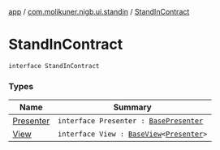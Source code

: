 [app](../../index.md) / [com.molikuner.nigb.ui.standin](../index.md) / [StandInContract](./index.md)

# StandInContract

`interface StandInContract`

### Types

| Name | Summary |
|---|---|
| [Presenter](-presenter.md) | `interface Presenter : `[`BasePresenter`](../../com.molikuner.nigb.ui/-base-presenter/index.md) |
| [View](-view.md) | `interface View : `[`BaseView`](../../com.molikuner.nigb.ui/-base-view/index.md)`<`[`Presenter`](-presenter.md)`>` |
